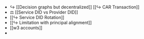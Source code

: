 - ↪️ [[Decision graphs but decentralized]]
  [[↪️ CAR Transaction]]
- ⚖️ [[Service DID vs Provider DID]]
- [[↪️ Service DID Rotation]]
- [[↪️ Limitation with principal alignment]]
- [[w3 accounts]]
-